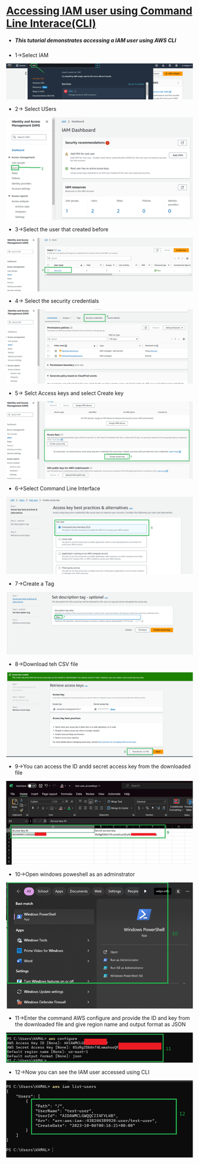 # <ins>Accessing IAM user using Command Line Interace(CLI)<ins>

* ##### This tutorial demonstrates accessing a IAM user using AWS CLI

* 1->Select IAM

![alt text](images/1.png)

* 2-> Select USers

![alt text](images/2.png)


* 3->Select the user that created before

![alt text](images/43.png)

* 4-> Select the security credentials

![alt text](images/44.png)


* 5-> Selct Access keys and select Create key

![alt text](images/45.png)


* 6->Select Command Line Interface

![alt text](images/46.png)

* 7->Create a Tag

![alt text](images/47.png)

* 8->Download teh CSV file

![alt text](images/48.png)


* 9->You can access the ID andd secret access key from the downloaded file

![alt text](images/49.png)

* 10->Open windows poweshell as an adminstrator

![alt text](images/50.png)

* 11->Enter the command AWS configure and provide the ID and key from the downloaded file and give region name and output format as JSON

![alt text](images/51.png)

* 12->Now you can see the IAM user accessed using CLI

![alt text](images/52.png)
